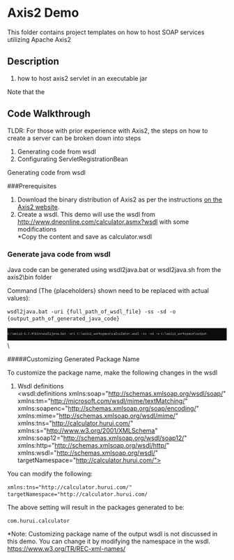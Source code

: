 # Axis2 Demo
This folder contains project templates on how to host SOAP services utilizing Apache Axis2

## Description
1) how to host axis2 servlet in an executable jar

Note that the

## Code Walkthrough

TLDR: For those with prior experience with Axis2, the steps on how to create a server can be broken 
down into steps
1. Generating code from wsdl 
2. Configurating ServletRegistrationBean

Generating code from wsdl 

###Prerequisites
1. Download the binary distribution of Axis2 as per the instructions [on the Axis2 website](https://axis.apache.org/axis2/java/core/download.cgi).
2. Create a wsdl. This demo will use the wsdl from http://www.dneonline.com/calculator.asmx?wsdl with some modifications\
   *Copy the content and save as calculator.wsdl
### Generate java code from wsdl
Java code can be generated using wsdl2java.bat or wsdl2java.sh from the axis2\bin folder

Command (The {placeholders} shown need to be replaced with actual values): 
```
wsdl2java.bat -uri {full_path_of_wsdl_file} -ss -sd -o {output_path_of_generated_java_code}
```
![Alt text](README_IMG/wsdl2java_command.PNG?raw=true "wsdl2java_command")\

#####Customizing Generated Package Name

To customize the package name, make the following changes in the wsdl

1. Wsdl definitions\
<wsdl:definitions xmlns:soap="http://schemas.xmlsoap.org/wsdl/soap/" 
xmlns:tm="http://microsoft.com/wsdl/mime/textMatching/" 
xmlns:soapenc="http://schemas.xmlsoap.org/soap/encoding/" 
xmlns:mime="http://schemas.xmlsoap.org/wsdl/mime/" 
xmlns:tns="http://calculator.hurui.com/" 
xmlns:s="http://www.w3.org/2001/XMLSchema" 
xmlns:soap12="http://schemas.xmlsoap.org/wsdl/soap12/" 
xmlns:http="http://schemas.xmlsoap.org/wsdl/http/" 
xmlns:wsdl="http://schemas.xmlsoap.org/wsdl/" 
targetNamespace="http://calculator.hurui.com/">

You can modify the following:
```
xmlns:tns="http://calculator.hurui.com/"
targetNamespace="http://calculator.hurui.com/
```


The above setting will result in the packages generated to be:
```
com.hurui.calculator
```



*Note: Customizing package name of the output wsdl is not discussed in this demo. 
       You can change it by modifying the namespace in the wsdl. 
	   https://www.w3.org/TR/REC-xml-names/